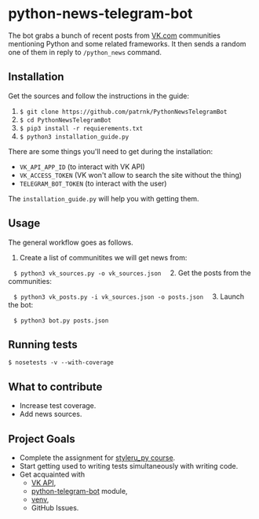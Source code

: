 # python-news-telegram-bot
The bot grabs a bunch of recent posts from [VK.com](vk.com) communities mentioning Python and some related frameworks. It then sends a random one of them in reply to ```/python_news``` command.
## Installation
Get the sources and follow the instructions in the guide:

1. ```$ git clone https://github.com/patrnk/PythonNewsTelegramBot```
2. ```$ cd PythonNewsTelegramBot```
3. ```$ pip3 install -r requierements.txt```
4. ```$ python3 installation_guide.py```

There are some things you'll need to get during the installation:
- ```VK_API_APP_ID``` (to interact with VK API)
- ```VK_ACCESS_TOKEN``` (VK won't allow to search the site without the thing)
- ```TELEGRAM_BOT_TOKEN``` (to interact with the user)

The ```installation_guide.py``` will help you with getting them.
## Usage
The general workflow goes as follows.

1. Create a list of communitites we will get news from:

  ```
  $ python3 vk_sources.py -o vk_sources.json
  ```
2. Get the posts from the communities:

  ```
  $ python3 vk_posts.py -i vk_sources.json -o posts.json
  ```
3. Launch the bot:

  ```
  $ python3 bot.py posts.json
  ```
  
## Running tests
```
$ nosetests -v --with-coverage
```

## What to contribute
- Increase test coverage.
- Add news sources.

## Project Goals
- Complete the assignment for [styleru_py course](http://melevir.com/things/python_styleru/).
- Start getting used to writing tests simultaneously with writing code.
- Get acquainted with 
  - [VK API](https://vk.com/dev), 
  - [python-telegram-bot](https://python-telegram-bot.org/) module,
  - [venv](https://docs.python.org/3/library/venv.html),
  - GitHub Issues.
